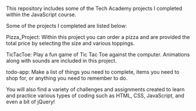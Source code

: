 This repository includes some of the Tech Academy projects I completed within the JavaScript course.

Some of the projects I completed are listed below:


Pizza_Project: Within this project you can order a pizza and are provided the total price by selecting the size and various toppings.

TicTacToe: Play a fun game of Tic Tac Toe against the computer. Animations along with sounds are included in this project.

todo-app: Make a list of things you need to complete, items you need to shop for, or anything you need to remember to do. 


You will also find a variety of challenges and assignments created to learn and practice various types of coding such as HTML, CSS, JavaScript, and even a bit of jQuery!
